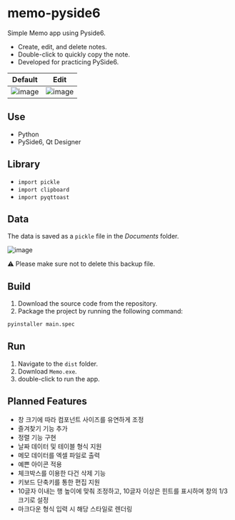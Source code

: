 # memo-pyside6
Simple Memo app using Pyside6.  
- Create, edit, and delete notes.
- Double-click to quickly copy the note.
- Developed for practicing PySide6.

|**Default** | **Edit** |
|---|---|
![image](https://github.com/user-attachments/assets/b0d056a2-502a-4ff8-b2ee-36ea406bf624) | ![image](https://github.com/user-attachments/assets/1cca1b12-ac4d-4205-9cd6-5e1a0e97d941)
   
## Use
- Python
- PySide6, Qt Designer

## Library
- `import pickle`
- `import clipboard`
- `import pyqttoast`

## Data
The data is saved as a `pickle` file in the _Documents_ folder.  

![image](https://github.com/user-attachments/assets/f266ca19-304e-4a31-9f2f-53cff19148a2)

⚠️  Please make sure not to delete this backup file.

## Build
1. Download the source code from the repository.
2. Package the project by running the following command:
```bash
pyinstaller main.spec
```

## Run
1. Navigate to the `dist` folder.
2. Download `Memo.exe`.
3. double-click to run the app.

## Planned Features
- 창 크기에 따라 컴포넌트 사이즈를 유연하게 조정
- 즐겨찾기 기능 추가
- 정렬 기능 구현
- 날짜 데이터 및 테이블 형식 지원
- 메모 데이터를 엑셀 파일로 출력
- 예쁜 아이콘 적용
- 체크박스를 이용한 다건 삭제 기능
- 키보드 단축키를 통한 편집 지원
- 10글자 이내는 행 높이에 맞춰 조정하고, 10글자 이상은 힌트를 표시하며 창의 1/3 크기로 설정
- 마크다운 형식 입력 시 해당 스타일로 렌더링
